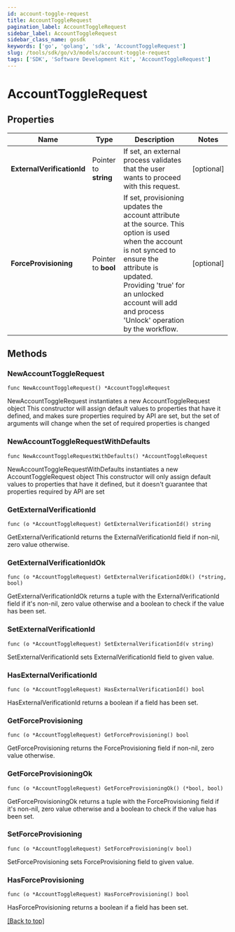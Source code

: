 ```yaml
---
id: account-toggle-request
title: AccountToggleRequest
pagination_label: AccountToggleRequest
sidebar_label: AccountToggleRequest
sidebar_class_name: gosdk
keywords: ['go', 'golang', 'sdk', 'AccountToggleRequest'] 
slug: /tools/sdk/go/v3/models/account-toggle-request
tags: ['SDK', 'Software Development Kit', 'AccountToggleRequest']
---
```


# AccountToggleRequest

## Properties

Name | Type | Description | Notes
------------ | ------------- | ------------- | -------------
**ExternalVerificationId** |  Pointer to **string** | If set, an external process validates that the user wants to proceed with this request. | [optional] 
**ForceProvisioning** |  Pointer to **bool** | If set, provisioning updates the account attribute at the source.   This option is used when the account is not synced to ensure the attribute is updated. Providing &#39;true&#39; for an unlocked account will add and process &#39;Unlock&#39; operation by the workflow. | [optional] 

## Methods

### NewAccountToggleRequest

`func NewAccountToggleRequest() *AccountToggleRequest`

NewAccountToggleRequest instantiates a new AccountToggleRequest object
This constructor will assign default values to properties that have it defined,
and makes sure properties required by API are set, but the set of arguments
will change when the set of required properties is changed

### NewAccountToggleRequestWithDefaults

`func NewAccountToggleRequestWithDefaults() *AccountToggleRequest`

NewAccountToggleRequestWithDefaults instantiates a new AccountToggleRequest object
This constructor will only assign default values to properties that have it defined,
but it doesn't guarantee that properties required by API are set

### GetExternalVerificationId

`func (o *AccountToggleRequest) GetExternalVerificationId() string`

GetExternalVerificationId returns the ExternalVerificationId field if non-nil, zero value otherwise.

### GetExternalVerificationIdOk

`func (o *AccountToggleRequest) GetExternalVerificationIdOk() (*string, bool)`

GetExternalVerificationIdOk returns a tuple with the ExternalVerificationId field if it's non-nil, zero value otherwise
and a boolean to check if the value has been set.

### SetExternalVerificationId

`func (o *AccountToggleRequest) SetExternalVerificationId(v string)`

SetExternalVerificationId sets ExternalVerificationId field to given value.

### HasExternalVerificationId

`func (o *AccountToggleRequest) HasExternalVerificationId() bool`

HasExternalVerificationId returns a boolean if a field has been set.

### GetForceProvisioning

`func (o *AccountToggleRequest) GetForceProvisioning() bool`

GetForceProvisioning returns the ForceProvisioning field if non-nil, zero value otherwise.

### GetForceProvisioningOk

`func (o *AccountToggleRequest) GetForceProvisioningOk() (*bool, bool)`

GetForceProvisioningOk returns a tuple with the ForceProvisioning field if it's non-nil, zero value otherwise
and a boolean to check if the value has been set.

### SetForceProvisioning

`func (o *AccountToggleRequest) SetForceProvisioning(v bool)`

SetForceProvisioning sets ForceProvisioning field to given value.

### HasForceProvisioning

`func (o *AccountToggleRequest) HasForceProvisioning() bool`

HasForceProvisioning returns a boolean if a field has been set.


[[Back to top]](#) 


